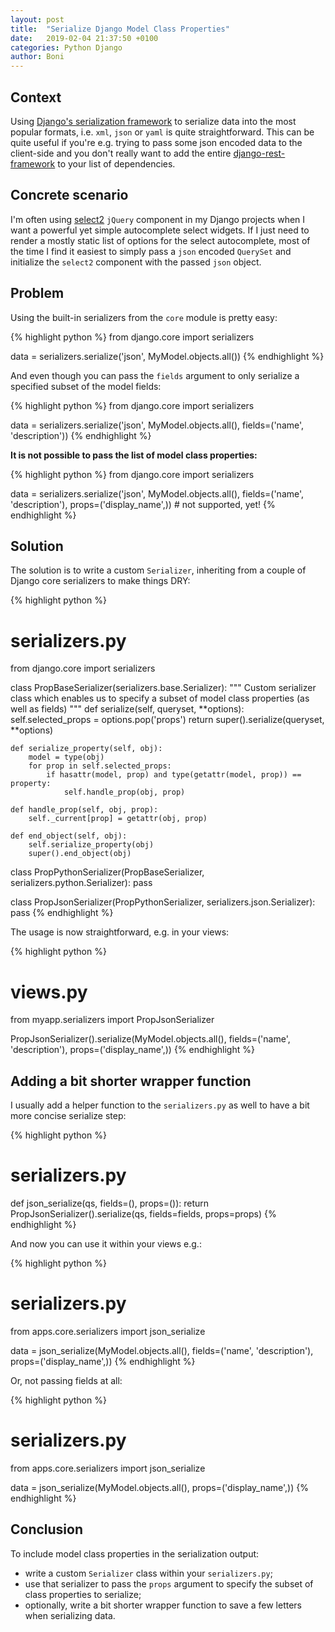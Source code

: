 ```yaml
---
layout: post
title:  "Serialize Django Model Class Properties"
date:   2019-02-04 21:37:50 +0100
categories: Python Django
author: Boni
---
```


## Context

Using [Django's serialization framework] to serialize data into the most popular formats, i.e. `xml`, `json` or `yaml` is quite straightforward. This can be quite useful if you're e.g. trying to pass some json encoded data to the client-side and you don't really want to add the entire [django-rest-framework] to your list of dependencies.

## Concrete scenario

I'm often using [select2] `jQuery` component in my Django projects when I want a powerful yet simple autocomplete select widgets. If I just need to render a mostly static list of options for the select autocomplete, most of the time I find it easiest to simply pass a `json` encoded `QuerySet` and initialize the `select2` component with the passed `json` object.

## Problem

Using the built-in serializers from the `core` module is pretty easy:

{% highlight python %}
from django.core import serializers

data = serializers.serialize('json', MyModel.objects.all())
{% endhighlight %}

And even though you can pass the `fields` argument to only serialize a specified subset of the model fields:

{% highlight python %}
from django.core import serializers

data = serializers.serialize('json', MyModel.objects.all(),
                             fields=('name', 'description'))
{% endhighlight %}

**It is not possible to pass the list of model class properties:**

{% highlight python %}
from django.core import serializers

data = serializers.serialize('json', MyModel.objects.all(),
                             fields=('name', 'description'),
                             props=('display_name',)) # not supported, yet!
{% endhighlight %}

## Solution

The solution is to write a custom `Serializer`, inheriting from a couple of Django core serializers to make things DRY:

{% highlight python %}
# serializers.py

from django.core import serializers


class PropBaseSerializer(serializers.base.Serializer):
    """
    Custom serializer class which enables us to specify a subset
    of model class properties (as well as fields)
    """
    def serialize(self, queryset, **options):
        self.selected_props = options.pop('props')
        return super().serialize(queryset, **options)

    def serialize_property(self, obj):
        model = type(obj)
        for prop in self.selected_props:
            if hasattr(model, prop) and type(getattr(model, prop)) == property:
                self.handle_prop(obj, prop)

    def handle_prop(self, obj, prop):
        self._current[prop] = getattr(obj, prop)

    def end_object(self, obj):
        self.serialize_property(obj)
        super().end_object(obj)


class PropPythonSerializer(PropBaseSerializer, serializers.python.Serializer):
    pass


class PropJsonSerializer(PropPythonSerializer, serializers.json.Serializer):
    pass
{% endhighlight %}

The usage is now straightforward, e.g. in your views:

{% highlight python %}
# views.py

from myapp.serializers import PropJsonSerializer


PropJsonSerializer().serialize(MyModel.objects.all(),
                               fields=('name', 'description'),
                               props=('display_name',))
{% endhighlight %}

## Adding a bit shorter wrapper function

I usually add a helper function to the `serializers.py` as well to have a bit more concise serialize step:

{% highlight python %}
# serializers.py

def json_serialize(qs, fields=(), props=()):
    return PropJsonSerializer().serialize(qs, fields=fields, props=props)
{% endhighlight %}

And now you can use it within your views e.g.:

{% highlight python %}
# serializers.py

from apps.core.serializers import json_serialize


data = json_serialize(MyModel.objects.all(), fields=('name', 'description'),
                      props=('display_name',))
{% endhighlight %}

Or, not passing fields at all:

{% highlight python %}
# serializers.py

from apps.core.serializers import json_serialize


data = json_serialize(MyModel.objects.all(), props=('display_name',))
{% endhighlight %}

## Conclusion

To include model class properties in the serialization output:
- write a custom `Serializer` class within your `serializers.py`;
- use that serializer to pass the `props` argument to specify the subset of class properties to serialize;
- optionally, write a bit shorter wrapper function to save a few letters when serializing data.

[django-rest-framework]: https://www.django-rest-framework.org/
[Django's serialization framework]: https://docs.djangoproject.com/en/dev/topics/serialization/
[select2]: https://github.com/select2/select2
